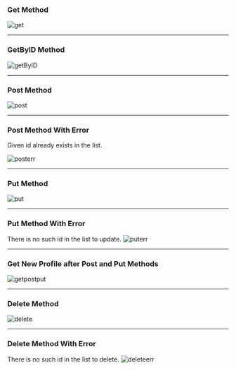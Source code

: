 <h3> Get Method </h3>

![get](https://github.com/AKBANK-Patika-FullStack-Bootcamp/CansuYanik_Homeworks/blob/main/Week2/Swagger%20UI%20Screenshots/get_method.PNG)

-------------------------------------------

<h3> GetByID Method </h3> 

![getByID](https://github.com/AKBANK-Patika-FullStack-Bootcamp/CansuYanik_Homeworks/blob/main/Week2/Swagger%20UI%20Screenshots/getByID_method.PNG)

-------------------------------------------

<h3> Post Method </h3> 

![post](https://github.com/AKBANK-Patika-FullStack-Bootcamp/CansuYanik_Homeworks/blob/main/Week2/Swagger%20UI%20Screenshots/post_method.PNG)

-------------------------------------------

<h3> Post Method With Error </h3> 

Given id already exists in the list.

![posterr](https://github.com/AKBANK-Patika-FullStack-Bootcamp/CansuYanik_Homeworks/blob/main/Week2/Swagger%20UI%20Screenshots/post_method_withError.PNG)

-------------------------------------------

<h3> Put Method </h3> 

![put](https://github.com/AKBANK-Patika-FullStack-Bootcamp/CansuYanik_Homeworks/blob/main/Week2/Swagger%20UI%20Screenshots/put_method.PNG)

-------------------------------------------

<h3> Put Method With Error </h3> 

There is no such id in the list to update.
![puterr](https://github.com/AKBANK-Patika-FullStack-Bootcamp/CansuYanik_Homeworks/blob/main/Week2/Swagger%20UI%20Screenshots/put_method_withError.PNG)

-------------------------------------------

<h3> Get New Profile after Post and Put Methods </h3> 

![getpostput](https://github.com/AKBANK-Patika-FullStack-Bootcamp/CansuYanik_Homeworks/blob/main/Week2/Swagger%20UI%20Screenshots/get_method_after_post_and_put.PNG)

-------------------------------------------

<h3> Delete Method </h3> 

![delete](https://github.com/AKBANK-Patika-FullStack-Bootcamp/CansuYanik_Homeworks/blob/main/Week2/Swagger%20UI%20Screenshots/delete_method.PNG)

-------------------------------------------

<h3> Delete Method With Error </h3> 

There is no such id in the list to delete.
![deleteerr](https://github.com/AKBANK-Patika-FullStack-Bootcamp/CansuYanik_Homeworks/blob/main/Week2/Swagger%20UI%20Screenshots/delete_method_withError.PNG)
